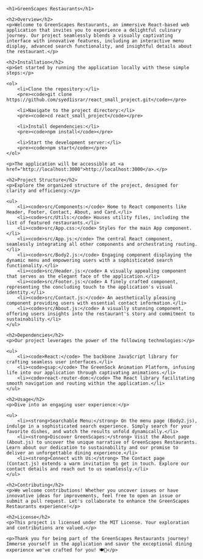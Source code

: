 <!DOCTYPE html>
<html lang="en">
<head>
    <meta charset="UTF-8">
    <meta name="viewport" content="width=device-width, initial-scale=1.0">
    <title>GreenScapes Restaurants</title>
    <!-- Add any additional styles or meta tags here -->
</head>
<body>

    <h1>GreenScapes Restaurants</h1>

    <h2>Overview</h2>
    <p>Welcome to GreenScapes Restaurants, an immersive React-based web application that invites you to experience a delightful culinary journey. Our project seamlessly blends a visually captivating interface with innovative features, including an interactive menu display, advanced search functionality, and insightful details about the restaurant.</p>

    <h2>Installation</h2>
    <p>Get started by running the application locally with these simple steps:</p>

    <ol>
        <li>Clone the repository:</li>
        <pre><code>git clone https://github.com/syed1israr/react_small_project.git</code></pre>

        <li>Navigate to the project directory:</li>
        <pre><code>cd react_small_project</code></pre>

        <li>Install dependencies:</li>
        <pre><code>npm install</code></pre>

        <li>Start the development server:</li>
        <pre><code>npm start</code></pre>
    </ol>

    <p>The application will be accessible at <a href="http://localhost:3000">http://localhost:3000</a>.</p>

    <h2>Project Structure</h2>
    <p>Explore the organized structure of the project, designed for clarity and efficiency:</p>

    <ul>
        <li><code>src/Components:</code> Home to React components like Header, Footer, Contact, About, and Card.</li>
        <li><code>src/Utils:</code> Houses utility files, including the list of featured restaurants.</li>
        <li><code>src/App.css:</code> Styles for the main App component.</li>
        <li><code>src/App.js:</code> The central React component, seamlessly integrating all other components and orchestrating routing.</li>
        <li><code>src/Body2.js:</code> Engaging component displaying the dynamic menu and empowering users with a sophisticated search functionality.</li>
        <li><code>src/Header.js:</code> A visually appealing component that serves as the elegant face of the application.</li>
        <li><code>src/Footer.js:</code> A finely crafted component, representing the concluding touch to the application's visual identity.</li>
        <li><code>src/Contact.js:</code> An aesthetically pleasing component providing users with essential contact information.</li>
        <li><code>src/About.js:</code> A visually stunning component, offering users insights into the restaurant's story and commitment to sustainability.</li>
    </ul>

    <h2>Dependencies</h2>
    <p>Our project leverages the power of the following technologies:</p>

    <ul>
        <li><code>React:</code> The backbone JavaScript library for crafting seamless user interfaces.</li>
        <li><code>gsap:</code> The GreenSock Animation Platform, infusing life into our application through captivating animations.</li>
        <li><code>react-router-dom:</code> The React library facilitating smooth navigation and routing within the application.</li>
    </ul>

    <h2>Usage</h2>
    <p>Dive into an engaging user experience:</p>

    <ul>
        <li><strong>Searchable Menu:</strong> On the menu page (Body2.js), indulge in a sophisticated search experience. Simply search for your favorite dishes, and watch the results unfold dynamically.</li>
        <li><strong>Discover GreenScapes:</strong> Visit the About page (About.js) to uncover the unique narrative of GreenScapes Restaurants. Learn about our dedication to sustainability and our promise to deliver an unforgettable dining experience.</li>
        <li><strong>Connect with Us:</strong> The Contact page (Contact.js) extends a warm invitation to get in touch. Explore our contact details and reach out to us seamlessly.</li>
    </ul>

    <h2>Contributing</h2>
    <p>We welcome contributions! Whether you uncover issues or have innovative ideas for improvements, feel free to open an issue or submit a pull request. Let's collaborate to enhance the GreenScapes Restaurants experience!</p>

    <h2>License</h2>
    <p>This project is licensed under the MIT License. Your exploration and contributions are valued.</p>

    <p>Thank you for being part of the GreenScapes Restaurants journey! Immerse yourself in the application and savor the exceptional dining experience we've crafted for you! 🍽️💚</p>

</body>
</html>
